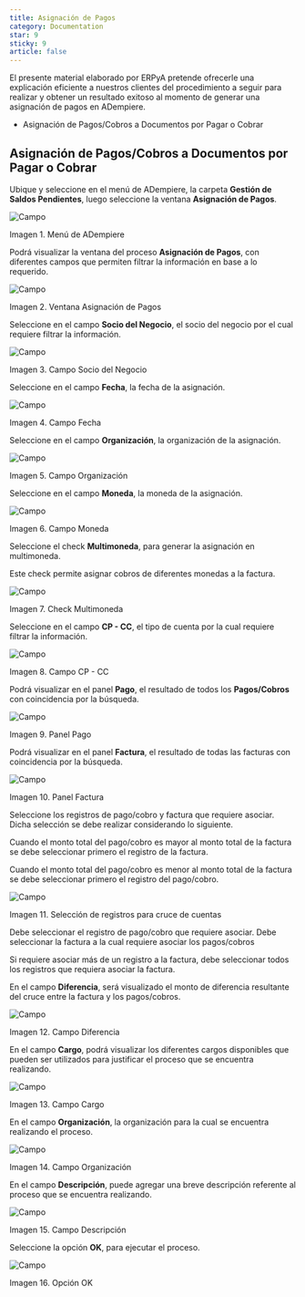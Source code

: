 ```yaml
---
title: Asignación de Pagos
category: Documentation
star: 9
sticky: 9
article: false
---
```


El presente material elaborado por ERPyA pretende ofrecerle una explicación eficiente a nuestros clientes del procedimiento a seguir para realizar y obtener un resultado exitoso al momento de generar una asignación de pagos en ADempiere.

- Asignación de Pagos/Cobros a Documentos por Pagar o Cobrar

## Asignación de Pagos/Cobros a Documentos por Pagar o Cobrar

Ubique y seleccione en el menú de ADempiere, la carpeta **Gestión de Saldos Pendientes**, luego seleccione la ventana **Asignación de Pagos**.

![Campo](/assets/img/docs/balance-management/ges-balance-image1.png)

Imagen 1. Menú de ADempiere

Podrá visualizar la ventana del proceso **Asignación de Pagos**, con diferentes campos que permiten filtrar la información en base a lo requerido.

![Campo](/assets/img/docs/balance-management/ges-balance-image2.png)

Imagen 2. Ventana Asignación de Pagos

Seleccione en el campo **Socio del Negocio**, el socio del negocio por el cual requiere filtrar la información.

![Campo](/assets/img/docs/balance-management/ges-balance-image3.png)

Imagen 3. Campo Socio del Negocio

Seleccione en el campo **Fecha**, la fecha de la asignación.

![Campo](/assets/img/docs/balance-management/ges-balance-image4.png)

Imagen 4. Campo Fecha

Seleccione en el campo **Organización**, la organización de la asignación.

![Campo](/assets/img/docs/balance-management/ges-balance-image5.png)

Imagen 5. Campo Organización

Seleccione en el campo **Moneda**, la moneda de la asignación.

![Campo](/assets/img/docs/balance-management/ges-balance-image6.png)

Imagen 6. Campo Moneda

Seleccione el check **Multimoneda**, para generar la asignación en multimoneda.

Este check permite asignar cobros de diferentes monedas a la factura.

![Campo](/assets/img/docs/balance-management/ges-balance-image7.png)

Imagen 7. Check Multimoneda

Seleccione en el campo **CP - CC**, el tipo de cuenta por la cual requiere filtrar la información.

![Campo](/assets/img/docs/balance-management/ges-balance-image8.png)

Imagen 8. Campo CP - CC

Podrá visualizar en el panel **Pago**, el resultado de todos los **Pagos/Cobros** con coincidencia por la búsqueda.

![Campo](/assets/img/docs/balance-management/ges-balance-image9.png)

Imagen 9. Panel Pago

Podrá visualizar en el panel **Factura**, el resultado de todas las facturas con coincidencia por la búsqueda.

![Campo](/assets/img/docs/balance-management/ges-balance-image10.png)

Imagen 10. Panel Factura

Seleccione los registros de pago/cobro y factura que requiere asociar. Dicha selección se debe realizar considerando lo siguiente.

Cuando el monto total del pago/cobro es mayor al monto total de la factura se debe seleccionar primero el registro de la factura.

Cuando el monto total del pago/cobro es menor al monto total de la factura se debe seleccionar primero el registro del pago/cobro.

![Campo](/assets/img/docs/balance-management/ges-balance-image11.png)

Imagen 11. Selección de registros para cruce de cuentas

Debe seleccionar el registro de pago/cobro que requiere asociar. Debe seleccionar la factura a la cual requiere asociar los pagos/cobros

Si requiere asociar más de un registro a la factura, debe seleccionar todos los registros que requiera asociar la factura.

En el campo **Diferencia**, será visualizado el monto de diferencia resultante del cruce entre la factura y los pagos/cobros.

![Campo](/assets/img/docs/balance-management/ges-balance-image12.png)

Imagen 12. Campo Diferencia

En el campo **Cargo**, podrá visualizar los diferentes cargos disponibles que pueden ser utilizados para justificar el proceso que se encuentra realizando.

![Campo](/assets/img/docs/balance-management/ges-balance-image13.png)

Imagen 13. Campo Cargo

En el campo **Organización**, la organización para la cual se encuentra realizando el proceso.

![Campo](/assets/img/docs/balance-management/ges-balance-image14.png)

Imagen 14. Campo Organización

En el campo **Descripción**, puede agregar una breve descripción referente al proceso que se encuentra realizando.

![Campo](/assets/img/docs/balance-management/ges-balance-image15.png)

Imagen 15. Campo Descripción

Seleccione la opción **OK**, para ejecutar el proceso.

![Campo](/assets/img/docs/balance-management/ges-balance-image16.png)

Imagen 16. Opción OK